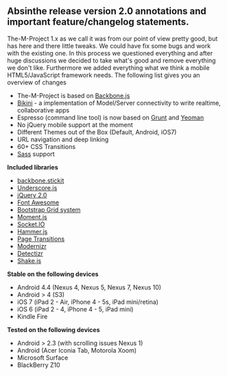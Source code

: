 ## Absinthe release version 2.0 annotations and important feature/changelog statements.

The-M-Project 1.x as we call it was from our point of view pretty good, but has here and there little tweaks. We could have fix some bugs and work with the existing one. In this process we questioned everything and after huge discussions we decided to take what's good and remove everything we don't like. Furthermore we added everything what we think a mobile HTML5/JavaScript framework needs. The following list gives you an overview of changes

- The-M-Project is based on [Backbone.js](http://backbonejs.org/)
- [Bikini](bikini.html) - a implementation of Model/Server connectivity to write realtime, collaborative apps
- Espresso (command line tool) is now based on [Grunt](http://gruntjs.com/) and [Yeoman](http://yeoman.io/)
- No jQuery mobile support at the moment
- Different Themes out of the Box (Default, Android, iOS7)
- URL navigation and deep linking
- 60+ CSS Transitions
- [Sass](http://sass-lang.com/) support

**Included libraries**

- [backbone.stickit](http://nytimes.github.io/backbone.stickit/)
- [Underscore.js](http://underscorejs.org/)
- [jQuery 2.0](http://jquery.com/)
- [Font Awesome](http://fontawesome.io/)
- [Bootstrap Grid system](http://getbootstrap.com/css/#grid)
- [Moment.js](http://momentjs.com/)
- [Socket.IO](http://socket.io/)
- [Hammer.js](http://eightmedia.github.io/hammer.js/)
- [Page Transitions](https://github.com/codrops/PageTransitions)
- [Modernizr](http://modernizr.com/)
- [Detectizr](https://github.com/barisaydinoglu/Detectizr)
- [Shake.js](http://alxgbsn.co.uk/)

**Stable on the following devices**

- Android 4.4 (Nexus 4, Nexus 5, Nexus 7, Nexus 10)
- Android > 4 (S3)
- iOS 7 (iPad 2 - Air, iPhone 4 - 5s, iPad mini/retina)
- iOS 6 (iPad 2 - 4, iPhone 4 - 5, iPad mini)
- Kindle Fire

**Tested on the following devices**

- Android > 2.3 (with scrolling issues Nexus 1)
- Android (Acer Iconia Tab, Motorola Xoom)
- Microsoft Surface
- BlackBerry Z10